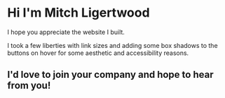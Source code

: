<h1>Hi I'm Mitch Ligertwood</h1>
<p>I hope you appreciate the website I built.</p>
<p>I took a few liberties with link sizes and adding some box shadows to the buttons on hover for some aesthetic and accessibility reasons.</p>
<h2>I'd love to join your company and hope to hear from you!</p>
